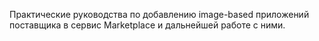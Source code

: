 Практические руководства по добавлению image-based приложений поставщика в сервис Marketplace и дальнейшей работе с ними.